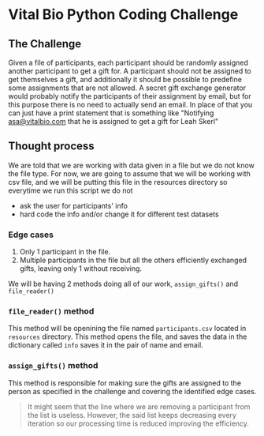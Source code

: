 # Vital Bio Python Coding Challenge

## The Challenge
Given a file of participants, each participant should be randomly assigned another participant to get a gift for. A participant should not be assigned to get themselves a gift, and additionally it should be possible to predefine some assignments that are not allowed. A secret gift exchange generator would probably notify the participants of their assignment by email, but for this purpose there is no need to actually send an email. In place of that you can just have a print statement that is something like "Notifying asa@vitalbio.com that he is assigned to get a gift for Leah Skerl"

## Thought process
We are told that we are working with data given in a file but we do not know the file type. For now, we are going to assume that we will be working with csv file, and we will be putting this file in the resources directory so everytime we run this script we do not 
+ ask the user for participants' info
+ hard code the info and/or change it for different test datasets

### Edge cases
1. Only 1 participant in the file. 
2. Multiple participants in the file but all the others efficiently exchanged gifts, leaving only 1 without receiving.

We will be having 2 methods doing all of our work, `assign_gifts()` and `file_reader()`

### `file_reader()` method
This method will be openining the file named `participants.csv` located in `resources` directory. This method opens the file, and saves the data in the dictionary called `info` saves it in the pair of name and email. 

### `assign_gifts()` method
This method is responsible for making sure the gifts are assigned to the person as specified in the challenge and covering the identified edge cases.
> It might seem that the line where we are removing a participant from the list is useless. However, the said list keeps decreasing every iteration so our processing time is reduced improving the efficiency. 
